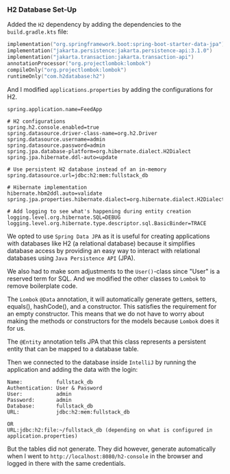 ### H2 Database Set-Up

Added the `H2` dependency by adding the dependencies to the `build.gradle.kts` file:
```kotlin
implementation("org.springframework.boot:spring-boot-starter-data-jpa")
implementation("jakarta.persistence:jakarta.persistence-api:3.1.0")
implementation("jakarta.transaction:jakarta.transaction-api")
annotationProcessor("org.projectlombok:lombok")
compileOnly("org.projectlombok:lombok")
runtimeOnly("com.h2database:h2")
```

And I modified `applications.properties` by adding the configurations for H2.
```properties
spring.application.name=FeedApp

# H2 configurations
spring.h2.console.enabled=true
spring.datasource.driver-class-name=org.h2.Driver
spring.datasource.username=admin
spring.datasource.password=admin
spring.jpa.database-platform=org.hibernate.dialect.H2Dialect
spring.jpa.hibernate.ddl-auto=update

# Use persistent H2 database instead of an in-memory
spring.datasource.url=jdbc:h2:mem:fullstack_db

# Hibernate implementation
hibernate.hbm2ddl.auto=validate
spring.jpa.properties.hibernate.dialect=org.hibernate.dialect.H2Dialect

# Add logging to see what's happening during entity creation
logging.level.org.hibernate.SQL=DEBUG
logging.level.org.hibernate.type.descriptor.sql.BasicBinder=TRACE
```
We opted to use `Spring Data JPA` as it is useful for creating applications with databases like H2 (a relational 
database) because it simplifies database access by providing an easy way to interact with relational databases using 
`Java Persistence API` (JPA).

We also had to make som adjustments to the `User()`-class since "User" is a reserved term for SQL. And we modified the
other classes to `Lombok` to remove boilerplate code. 

The `Lombok` `@Data` annotation, it will automatically generate getters, setters, equals(), hashCode(), and a 
constructor. This satisfies the requirement for an empty constructor. This means that we do not have to worry about 
making the methods or constructors for the models because `Lombok` does it for us. 

The `@Entity` annotation tells JPA that this class represents a persistent entity that can be mapped to a database 
table.

Then we connected to the database inside `IntelliJ` by running the application and adding the data with the login: 
```
Name:           fullstack_db
Authentication: User & Password
User:           admin
Password:       admin
Database:       fullstack_db
URL:            jdbc:h2:mem:fullstack_db 
```
```
OR 
URL:jdbc:h2:file:~/fullstack_db (depending on what is configured in application.properties)
```
But the tables did not generate. They did however, generate automatically when I went to 
`http://localhost:8080/h2-console` in the browser and logged in there with the same credentials.